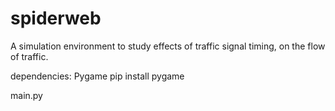 # spiderweb
A simulation environment to study effects of traffic signal timing, on the flow of traffic.

dependencies:
  Pygame
    pip install pygame
    
main.py
